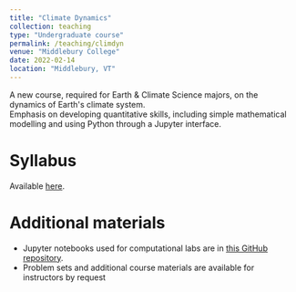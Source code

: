 ```yaml
---
title: "Climate Dynamics"
collection: teaching
type: "Undergraduate course"
permalink: /teaching/climdyn
venue: "Middlebury College"
date: 2022-02-14
location: "Middlebury, VT"
---
```


A new course, required for Earth \& Climate Science majors, on the dynamics of Earth's climate system.  
Emphasis on developing quantitative skills, including simple mathematical modelling and 
using Python through a Jupyter interface.

Syllabus
======
Available [here](http://ehultee.github.io/files/20220207-GEOL202-syllabus.pdf).


Additional materials
======
- Jupyter notebooks used for computational labs are in [this GitHub repository](https://github.com/ehultee/climdyn-labs).  
- Problem sets and additional course materials are available for instructors by request


